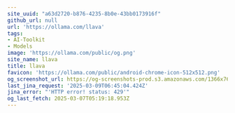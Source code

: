 ```yaml
---
site_uuid: "a63d2720-b876-4235-8b0e-43bb0173916f"
github_url: null
url: 'https://ollama.com/llava'
tags:
- AI-Toolkit
- Models
image: 'https://ollama.com/public/og.png'
site_name: llava
title: llava
favicon: 'https://ollama.com/public/android-chrome-icon-512x512.png'
og_screenshot_url: https://og-screenshots-prod.s3.amazonaws.com/1366x768/80/false/c42a9d41471b8cec75621b9f80c79464c473cde47a6d934cab7dcfbeb7922f99.jpeg
last_jina_request: '2025-03-09T06:45:04.424Z'
jina_error: "'HTTP error! status: 429'"
og_last_fetch: 2025-03-07T05:19:18.953Z
---
```


